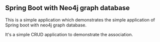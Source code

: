 ## Spring Boot with Neo4j graph database

This is a simple application which demonstrates the simple application of Spring boot with neo4j graph database.  

It's a simple CRUD application to demonstrate the association.